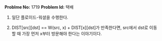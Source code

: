 **Problme No:** 1719
**Problem Id:** 택배

1. 일단 플로이드-워셜을 수행한다.


2. DIST[src][dst] == W(src, x) + DIST[x][dst]가 만족한다면, src에서 dst로 이동할 때 가장 먼저 x부터 방문해야 한다는 이야기이다.
